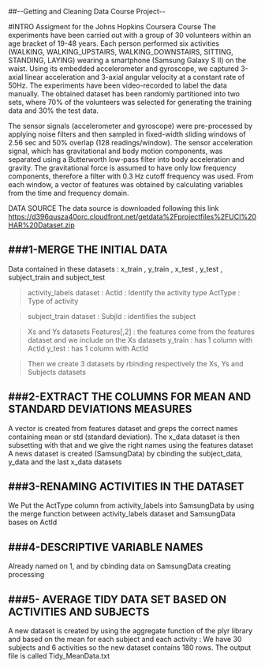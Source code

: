 ##--Getting and Cleaning Data Course Project--

#INTRO
Assigment for the Johns Hopkins Coursera Course
The experiments have been carried out with a group of 30 volunteers within an age bracket of 19-48 years. Each person performed six activities 
(WALKING, WALKING_UPSTAIRS, WALKING_DOWNSTAIRS, SITTING, STANDING, LAYING) wearing a smartphone (Samsung Galaxy S II) on the waist. Using its 
embedded accelerometer and gyroscope, we captured 3-axial linear acceleration and 3-axial angular velocity at a constant rate of 50Hz. 
The experiments have been video-recorded to label the data manually. The obtained dataset has been randomly partitioned into two sets, where 70% 
of the volunteers was selected for generating the training data and 30% the test data. 

The sensor signals (accelerometer and gyroscope) were pre-processed by applying noise filters and then sampled in fixed-width sliding windows of 2.56 
sec and 50% overlap (128 readings/window). The sensor acceleration signal, which has gravitational and body motion components, was separated using a 
Butterworth low-pass filter into body acceleration and gravity. The gravitational force is assumed to have only low frequency components, therefore a 
filter with 0.3 Hz cutoff frequency was used. From each window, a vector of features was obtained by calculating variables from the time and frequency 
domain.


DATA SOURCE
The data source is downloaded following this link
https://d396qusza40orc.cloudfront.net/getdata%2Fprojectfiles%2FUCI%20HAR%20Dataset.zip 

###1-MERGE THE INITIAL DATA
---------------------------
Data contained in these datasets : 
x_train ,  y_train ,  x_test ,  y_test ,  subject_train  and  subject_test

> activity_labels dataset : 
    ActId : Identify the activity type
    ActType : Type of activity


> subject_train dataset : 
    SubjId : identifies the subject

> Xs and Ys datasets
    Features[,2] : the features come from the features dataset and we include on the Xs datasets
    y_train : has 1 column with ActId
    y_test : has 1 column with ActId

> Then we create 3 datasets by rbinding respectively the Xs, Ys and Subjects datasets


###2-EXTRACT THE COLUMNS FOR MEAN AND STANDARD DEVIATIONS MEASURES
------------------------------------------------------------------

A vector is created from features dataset and greps the correct names containing mean or std (standard deviation). The x_data dataset
is then subsetting with that and we give the right names using the features dataset
A news dataset is created (SamsungData) by cbinding the subject_data, y_data and the last x_data datasets


###3-RENAMING ACTIVITIES IN THE DATASET
------------------------------------
We Put the ActType column from activity_labels into SamsungData by using the merge function between activity_labels dataset and SamsungData
bases on ActId

###4-DESCRIPTIVE VARIABLE NAMES
-------------------------------
Already named on 1, and by cbinding data on SamsungData creating processing


###5- AVERAGE TIDY DATA SET BASED ON ACTIVITIES AND SUBJECTS
------------------------------------------------------------
A new dataset is created by using the aggregate function of the plyr library and based on the mean for each subject and each activity : 
We have 30 subjects and 6 activities so the new dataset contains 180 rows. The output file is called Tidy_MeanData.txt 



 


